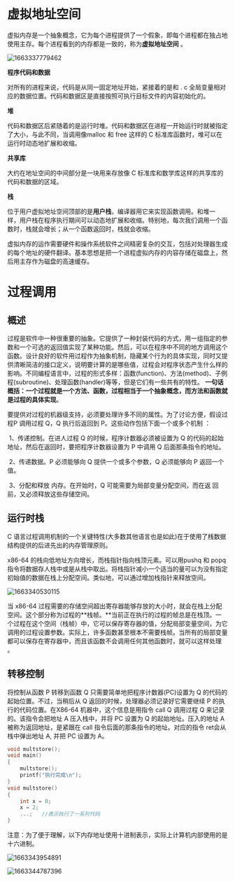 # 虚拟地址空间

虚拟内存是一个抽象概念，它为每个进程提供了一个假象，即每个进程都在独占地使用主存。每个进程看到的内存都是一致的，称为**虚拟地址空间** 。

![1663337779462](D:\文档\学习笔记\基础\操作系统\虚拟地址空间与函数调用.assets/1663337779462.png)



**程序代码和数据**

  对所有的进程来说，代码是从同一固定地址开始，紧接着的是和 . c 全局变量相对应的数据位置。代码和数据区是直接按照可执行目标文件的内容初始化的。



**堆**

  代码和数据区后紧随着的是运行时堆。代码和数据区在进程一开始运行时就被指定了大小，与此不同，当调用像malloc 和 free 这样的 C 标准库函数时，堆可以在运行时动态地扩展和收缩。



**共享库**

  大约在地址空间的中间部分是一块用来存放像 C 标准库和数学库这样的共享库的代码和数据的区域。



**栈**

  位于用户虚拟地址空间顶部的是**用户栈**，编译器用它来实现函数调用。和堆一 样，用户栈在程序执行期间可以动态地扩展和收缩。特别地，每次我们调用一个函数时，栈就会增长；从一个函数返回时，栈就会收缩。



虚拟内存的运作需要硬件和操作系统软件之间精密复杂的交互，包括对处理器生成的每个地址的硬件翻译。基本思想是把一个进程虚拟内存的内容存储在磁盘上，然后用主存作为磁盘的高速缓存。





# 过程调用



## 概述

  过程是软件中一种很重要的抽象。它提供了一种封装代码的方式，用一组指定的参数和一个可选的返回值实现了某种功能。然后，可以在程序中不同的地方调用这个函数。设计良好的软件用过程作为抽象机制，隐藏某个行为的具体实现，同时又提供清晰简洁的接口定义，说明要计算的是哪些值，过程会对程序状态产生什么样的影响。不同编程语言中，过程的形式多样：函数(function)、方法(method)、子例程(subroutine)、处理函数(handler)等等，但是它们有一些共有的特性。 **一句话概括：一个过程就是一个方法、函数，过程相当于一个抽象概念，而方法和函数就是过程的具体实现**。

  要提供对过程的机器级支持，必须要处理许多不同的属性。为了讨论方便，假设过程P 调用过程 Q，Q 执行后返回到 P。这些动作包括下面一个或多个机制 ： 

​	1、传递控制。在进人过程 Q 的时候，程序计数器必须被设置为 Q 的代码的起始地址，然后在返回时，要把程序计数器设置为 P 中调用 Q 后面那条指令的地址。 

​	2、传递数据。P 必须能够向 Q 提供一个或多个参数，Q 必须能够向 P 返回一个值。 

​	3、分配和释放 内存。在开始时，Q 可能需要为局部变量分配空间，而在返 回前，又必须释放这些存储空间。



## 运行时栈

C 语言过程调用机制的一个关键特性(大多数其他语言也是如此)在于使用了桟数据结构提供的后进先出的内存管理原则。

x86-64 的栈向低地址方向增长，而栈指针指向栈顶元素。可以用pushq 和 popq指令将数据存人栈中或是从栈中取出。将栈指针减小一个适当的量可以为没有指定初始值的数据在栈上分配空间。类似地，可以通过增加栈指针来释放空间。 

![1663340530115](D:\文档\学习笔记\基础\操作系统\虚拟地址空间与函数调用.assets/1663340530115.png)

当 x86-64 过程需要的存储空间超出寄存器能够存放的大小时，就会在栈上分配空间。这个部分称为过程的**栈帧。**当前正在执行的过程的帧总是在栈顶。一个过程在这个空间（栈帧）中，它可以保存寄存器的值，分配局部变量空间，为它调用的过程设置参数。实际上，许多函数甚至根本不需要栈帧。当所有的局部变量都可以保存在寄存器中，而且该函数不会调用任何其他函数时，就可以这样处理 。



## 转移控制

将控制从函数 P 转移到函数 Q 只需要简单地把程序计数器(PC)设置为 Q 的代码的起始位置。不过，当稍后从 Q 返回的时候，处理器必须记录好它需要继续 P 的执行的代码位置。在X86-64 机器中，这个信息是用指令 call Q 调用过程 Q 来记录的。该指令会把地址 A 压入栈中，并将 PC 设置为 Q 的起始地址。压入的地址 A 被称为返回地址，是紧跟在 call 指令后面的那条指令的地址。对应的指令 ret会从栈中弹出地址 A, 并把 PC 设置为 A。

~~~c
void multstore();
void main()
{
    multstore();
    printf("执行完成\n");
}
void multstore()
{
    int x = 0;
    x = 2;
    ...;   //表示执行了一系列代码
}
~~~

注意：为了便于理解，以下内存地址使用十进制表示，实际上计算机内部使用的是十六进制。

![1663343954891](D:\文档\学习笔记\基础\操作系统\虚拟地址空间与函数调用.assets/1663343954891.png)

![1663344787396](D:\文档\学习笔记\基础\操作系统\虚拟地址空间与函数调用.assets/1663344787396.png)

